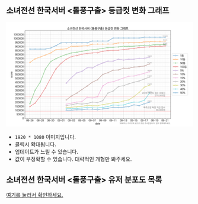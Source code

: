 ## 소녀전선 한국서버 <돌풍구출> 등급컷 변화 그래프

[![최신 이미지](./recent.png)](https://raw.githubusercontent.com/krepe-suZette/gfl-event-ranking/master/docs/recent.png)

- `1920 * 1080` 이미지입니다. 
- 클릭시 확대됩니다.
- 업데이트가 느릴 수 있습니다.
- 값이 부정확할 수 있습니다. 대략적인 개형만 봐주세요.

## 소녀전선 한국서버 <돌풍구출> 유저 분포도 목록
[여기를 눌러서 확인하세요.](https://github.com/krepe-suZette/gfl-event-ranking/tree/master/image/)
